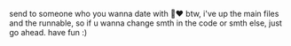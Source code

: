 send to someone who you wanna date with 👀❤
btw, i've up the main files and the runnable, so if u wanna change smth in the code or smth else, just go ahead.
have fun :)
